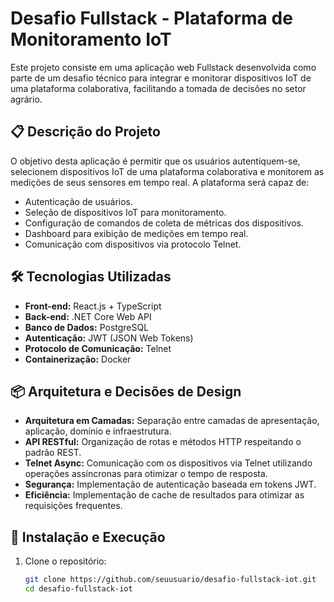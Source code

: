 # Desafio Fullstack - Plataforma de Monitoramento IoT

Este projeto consiste em uma aplicação web Fullstack desenvolvida como parte de um desafio técnico para integrar e monitorar dispositivos IoT de uma plataforma colaborativa, facilitando a tomada de decisões no setor agrário.

## 📋 Descrição do Projeto

O objetivo desta aplicação é permitir que os usuários autentiquem-se, selecionem dispositivos IoT de uma plataforma colaborativa e monitorem as medições de seus sensores em tempo real. A plataforma será capaz de:

- Autenticação de usuários.
- Seleção de dispositivos IoT para monitoramento.
- Configuração de comandos de coleta de métricas dos dispositivos.
- Dashboard para exibição de medições em tempo real.
- Comunicação com dispositivos via protocolo Telnet.

## 🛠️ Tecnologias Utilizadas

- **Front-end:** React.js + TypeScript
- **Back-end:** .NET Core Web API
- **Banco de Dados:** PostgreSQL
- **Autenticação:** JWT (JSON Web Tokens)
- **Protocolo de Comunicação:** Telnet
- **Containerização:** Docker

## 📦 Arquitetura e Decisões de Design

- **Arquitetura em Camadas:** Separação entre camadas de apresentação, aplicação, domínio e infraestrutura.
- **API RESTful:** Organização de rotas e métodos HTTP respeitando o padrão REST.
- **Telnet Async:** Comunicação com os dispositivos via Telnet utilizando operações assíncronas para otimizar o tempo de resposta.
- **Segurança:** Implementação de autenticação baseada em tokens JWT.
- **Eficiência:** Implementação de cache de resultados para otimizar as requisições frequentes.

## 🚀 Instalação e Execução

1. Clone o repositório:

   ```bash
   git clone https://github.com/seuusuario/desafio-fullstack-iot.git
   cd desafio-fullstack-iot
